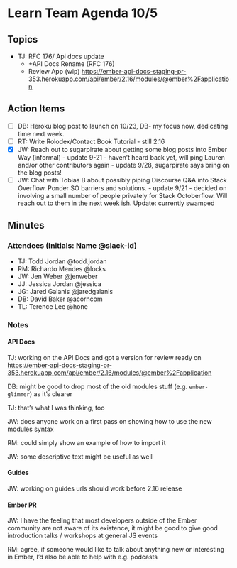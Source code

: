 # Learn Team Agenda 10/5

## Topics

- TJ: RFC 176/ Api docs update
  - +API Docs Rename (RFC 176)
  - Review App (wip) https://ember-api-docs-staging-pr-353.herokuapp.com/api/ember/2.16/modules/@ember%2Fapplication

## Action Items

- [ ] DB: Heroku blog post to launch on 10/23, DB- my focus now, dedicating time next week.
- [ ] RT: Write Rolodex/Contact Book Tutorial - still 2.16
- [x] JW: Reach out to sugarpirate about getting some blog posts into Ember Way (informal) - update 9-21 - haven’t heard back yet, will ping Lauren and/or other contributors again - update 9/28, sugarpirate says bring on the blog posts!
- [ ] JW: Chat with Tobias B about possibly piping Discourse Q&A into Stack Overflow. Ponder SO barriers and solutions. - update 9/21 - decided on involving a small number of people privately for Stack Octoberflow. Will reach out to them in the next week ish.  Update: currently swamped

## Minutes

### Attendees (Initials: Name @slack-id)

- TJ: Todd Jordan @todd.jordan
- RM: Richardo Mendes @locks
- JW: Jen Weber @jenweber
- JJ: Jessica Jordan @jessica
- JG: Jared Galanis @jaredgalanis
- DB: David Baker @acorncom
- TL: Terence Lee @hone

### Notes

#### API Docs

TJ: working on the API Docs and got a version for review ready on https://ember-api-docs-staging-pr-353.herokuapp.com/api/ember/2.16/modules/@ember%2Fapplication

DB: might be good to drop most of the old modules stuff (e.g. `ember-glimmer`) as it’s clearer

TJ: that’s what I was thinking, too

JW: does anyone work on a first pass on showing how to use the new modules syntax

RM: could simply show an example of how to import it

JW: some descriptive text might be useful as well


#### Guides

JW: working on guides urls should work before 2.16 release

#### Ember PR

JW: I have the feeling that most developers outside of the Ember community are not aware of its existence, it might be good to give good introduction talks / workshops at general JS events

RM: agree, if someone would like to talk about anything new or interesting in Ember, I’d also be able to help with e.g. podcasts

